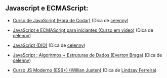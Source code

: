 
## Javascript e ECMAScript:


- [Curso de JavaScript (Hora de Codar)](https://www.youtube.com/playlist?list=PLnDvRpP8BneysKU8KivhnrVaKpILD3gZ6) (Dica de [celenny](https://github.com/celenny))

- [JavaScript e ECMAScript para iniciantes (Curso em vídeo)](https://www.youtube.com/watch?v=1-w1RfGIov4&list=PLHz_AreHm4dlsK3Nr9GVvXCbpQyHQl1o1) (Dica de [celenny](https://github.com/celenny))

- [JavaScript (DIO)](https://web.dio.me/browse?editorial=f0e3024b-5d04-40bc-82ee-815904eeee8c&page=1) (Dica de [celenny](https://github.com/celenny))

- [JavaScript : Algoritmos + Estruturas de Dados (Everton Braga)](https://www.youtube.com/playlist?list=PLpfKv2Mn_c-HTFozSx8iplzzBlQJnPs2j) (Dica de [celenny](https://github.com/celenny))

- [Curso JS Moderno (ES6+) (Willian Justen)](https://www.youtube.com/playlist?list=PLlAbYrWSYTiPQ1BE8klOtheBC0mtL3hEi) (Dica de [Lindsay Ferreira](https://github.com/linferreira))